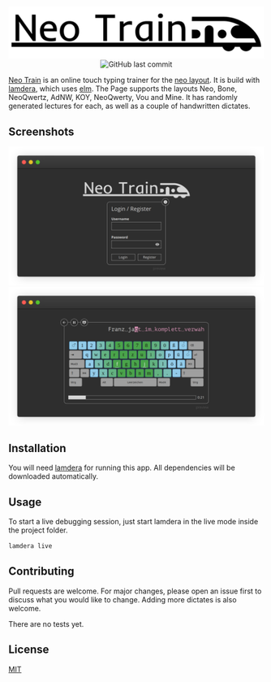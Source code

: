 <div style="text-align: center">

![Neo Train Logo](public/icon_with_text.svg)
![GitHub last commit](https://img.shields.io/github/last-commit/janekx21/NeoTrain?style=for-the-badge)

</div>

[Neo Train](https://neo-train.lamdera.app/) is an online touch typing trainer for the [neo layout](https://www.neo-layout.org/). It is build with [lamdera](https://lamdera.com/), which uses [elm](https://elm-lang.org/). The Page supports the layouts Neo, Bone, NeoQwertz, AdNW, KOY, NeoQwerty, Vou and Mine. It has randomly generated lectures for each, as well as a couple of handwritten dictates.

## Screenshots

![Screenshot of the Auth Page](img/auth_page.frame_generic_dark.png)
![Screenshot of the Typing Page](img/typing_page.frame_generic_dark.png)

## Installation

You will need [lamdera](https://lamdera.com/) for running this app.
All dependencies will be downloaded automatically.

## Usage

To start a live debugging session, just start lamdera in the live mode inside the project folder.

```bash
lamdera live
```

## Contributing

Pull requests are welcome. For major changes, please open an issue first to discuss what you would like to change. Adding more dictates is also welcome.

There are no tests yet.

## License

[MIT](https://choosealicense.com/licenses/mit/)
